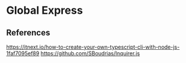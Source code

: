 # Global Express

## References
https://itnext.io/how-to-create-your-own-typescript-cli-with-node-js-1faf7095ef89
https://github.com/SBoudrias/Inquirer.js
